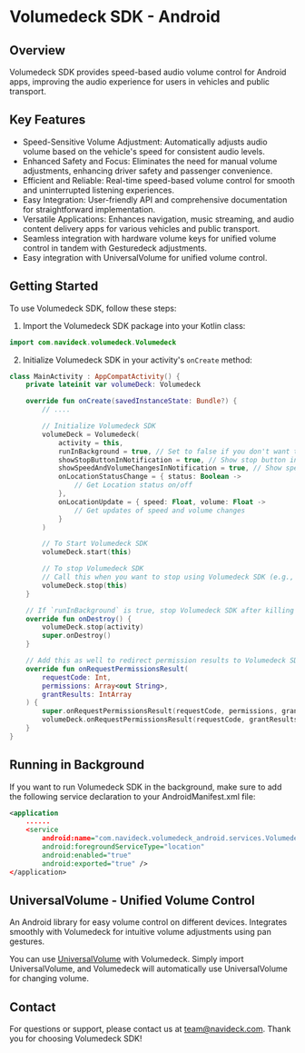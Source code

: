 # Volumedeck SDK - Android

## Overview

Volumedeck SDK provides speed-based audio volume control for Android apps, improving the audio experience for users in vehicles and public transport.

## Key Features

- Speed-Sensitive Volume Adjustment: Automatically adjusts audio volume based on the vehicle's speed for consistent audio levels.
- Enhanced Safety and Focus: Eliminates the need for manual volume adjustments, enhancing driver safety and passenger convenience.
- Efficient and Reliable: Real-time speed-based volume control for smooth and uninterrupted listening experiences.
- Easy Integration: User-friendly API and comprehensive documentation for straightforward implementation.
- Versatile Applications: Enhances navigation, music streaming, and audio content delivery apps for various vehicles and public transport.
- Seamless integration with hardware volume keys for unified volume control in tandem with Gesturedeck adjustments.
- Easy integration with UniversalVolume for unified volume control.

## Getting Started

To use Volumedeck SDK, follow these steps:

1. Import the Volumedeck SDK package into your Kotlin class:

```kotlin
import com.navideck.volumedeck.Volumedeck
```

2. Initialize Volumedeck SDK in your activity's `onCreate` method:

```kotlin
class MainActivity : AppCompatActivity() {
    private lateinit var volumeDeck: Volumedeck

    override fun onCreate(savedInstanceState: Bundle?) {
        // ....

        // Initialize Volumedeck SDK
        volumeDeck = Volumedeck(
            activity = this,
            runInBackground = true, // Set to false if you don't want to run in the background
            showStopButtonInNotification = true, // Show stop button in the notification when running in the background
            showSpeedAndVolumeChangesInNotification = true, // Show speed and volume changes in the notification when running in the background
            onLocationStatusChange = { status: Boolean ->
                // Get Location status on/off
            },
            onLocationUpdate = { speed: Float, volume: Float ->
                // Get updates of speed and volume changes
            }
        )

        // To Start Volumedeck SDK
        volumeDeck.start(this)

        // To stop Volumedeck SDK
        // Call this when you want to stop using Volumedeck SDK (e.g., in onDestroy method)
        volumeDeck.stop(this)
    }

    // If `runInBackground` is true, stop Volumedeck SDK after killing the app using onDestroy
    override fun onDestroy() {
        volumeDeck.stop(activity)
        super.onDestroy()
    }

    // Add this as well to redirect permission results to Volumedeck SDK
    override fun onRequestPermissionsResult(
        requestCode: Int,
        permissions: Array<out String>,
        grantResults: IntArray
    ) {
        super.onRequestPermissionsResult(requestCode, permissions, grantResults)
        volumeDeck.onRequestPermissionsResult(requestCode, grantResults, activity)
    }
}
```

## Running in Background

If you want to run Volumedeck SDK in the background, make sure to add the following service declaration to your AndroidManifest.xml file:

```xml
<application
    ......
    <service
        android:name="com.navideck.volumedeck_android.services.VolumedeckLocationService"
        android:foregroundServiceType="location"
        android:enabled="true"
        android:exported="true" />
</application>
```

## UniversalVolume - Unified Volume Control

An Android library for easy volume control on different devices. Integrates smoothly with Volumedeck for intuitive volume adjustments using pan gestures.

You can use [UniversalVolume](https://github.com/Navideck/Universal-Volume) with Volumedeck. Simply import UniversalVolume, and Volumedeck will automatically use UniversalVolume for changing volume.

## Contact

For questions or support, please contact us at team@navideck.com. Thank you for choosing Volumedeck SDK!